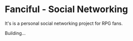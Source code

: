 # Fanciful - Social Networking
It's is a personal social networking project for RPG fans.

Building...
